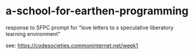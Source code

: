 # a-school-for-earthen-programming
response to SFPC prompt for "love letters to s speculative liberatory learning environment"

see: https://codesocieties.commoninternet.net/week1
